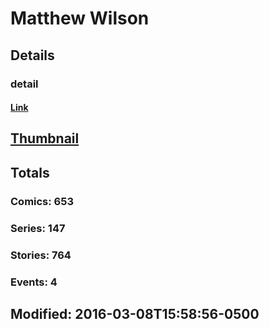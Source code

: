 # Matthew  Wilson 
## Details
### detail
#### [Link](http://marvel.com/comics/creators/10279/matthew_wilson?utm_campaign=apiRef&utm_source=225578a89fc76f3d20fbffda5d17a88d)
## [Thumbnail](http://i.annihil.us/u/prod/marvel/i/mg/b/40/image_not_available.jpg)
## Totals
### Comics: 653
### Series: 147
### Stories: 764
### Events: 4
## Modified: 2016-03-08T15:58:56-0500